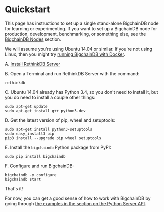 # Quickstart

This page has instructions to set up a single stand-alone BigchainDB node for learning or experimenting. If you want to set up a BigchainDB node for production, development, benchmarking, or something else, see the [BigchainDB Nodes](nodes/index.html) section.

We will assume you're using Ubuntu 14.04 or similar. If you're not using Linux, then you might try [running BigchainDB with Docker](nodes/run-with-docker.html).

A. [Install RethinkDB Server](https://rethinkdb.com/docs/install/ubuntu/)

B. Open a Terminal and run RethinkDB Server with the command:
```text
rethinkdb
```

C. Ubuntu 14.04 already has Python 3.4, so you don't need to install it, but you do need to install a couple other things:
```text
sudo apt-get update
sudo apt-get install g++ python3-dev
```

D. Get the latest version of pip, wheel and setuptools:
```text
sudo apt-get install python3-setuptools
sudo easy_install3 pip
pip3 install --upgrade pip wheel setuptools
```

E. Install the `bigchaindb` Python package from PyPI:
```text
sudo pip install bigchaindb
```

F. Configure and run BigchainDB:
```text
bigchaindb -y configure
bigchaindb start
```

That's it!

For now, you can get a good sense of how to work with BigchainDB by going through [the examples in the section on the Python Server API](nodes/python-server-api-examples.html).
